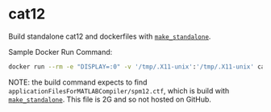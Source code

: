 # cat12

Build standalone cat12 and dockerfiles with [`make_standalone`](code/make_standalone.m).

Sample Docker Run Command:

```bash
docker run --rm -e "DISPLAY=:0" -v '/tmp/.X11-unix':'/tmp/.X11-unix' cat12:12.9.0
```

NOTE: the build command expects to find `applicationFilesForMATLABCompiler/spm12.ctf`, which is build with [`make_standalone`](code/make_standalone.m). This file is 2G and so not hosted on GitHub.

